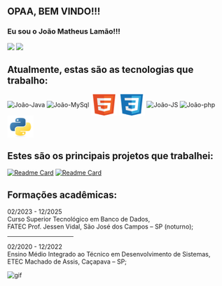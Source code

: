 ## OPAA, BEM VINDO!!!
### Eu sou o João Matheus Lamão!!!

<div style="display: inline_block;">
  <img height="180em" src="https://github-readme-stats.vercel.app/api?username=JoaoMatheusLamao&show_icons=true&theme=github_dark&count_private=true"/>
  <img height="180em" src="https://github-readme-stats.vercel.app/api/top-langs/?username=JoaoMatheusLamao&layout=compact&langs_count=7&theme=github_dark&count_private=true&hide=roff,hack"/>
</div>

## Atualmente, estas são as tecnologias que trabalho:
<div style="display: inline_block">
  <img align="center" alt="João-Java" height="60" width="70" src="https://cdn.jsdelivr.net/gh/devicons/devicon/icons/java/java-original.svg">
  <img align="center" alt="João-MySql" height="70" width="80" src="https://cdn.jsdelivr.net/gh/devicons/devicon/icons/mysql/mysql-original-wordmark.svg">
  <img align="center" alt="João-HTML" height="50" width="60" src="https://raw.githubusercontent.com/devicons/devicon/master/icons/html5/html5-original.svg">
  <img align="center" alt="João-CSS" height="50" width="60" src="https://raw.githubusercontent.com/devicons/devicon/master/icons/css3/css3-original.svg">
  <img align="center" alt="João-JS" height="50" width="60" src="https://cdn.jsdelivr.net/gh/devicons/devicon/icons/javascript/javascript-original.svg">
  <img align="center" alt="João-php" height="70" width="80" src="https://cdn.jsdelivr.net/gh/devicons/devicon/icons/php/php-plain.svg">
  <img align="center" alt="João-Python" height="50" width="60" src="https://raw.githubusercontent.com/devicons/devicon/master/icons/python/python-original.svg">
</div>

## Estes são os principais projetos que trabalhei:
[![Readme Card](https://github-readme-stats.vercel.app/api/pin/?username=JoaoMatheusLamao&repo=MoreMath&theme=github_dark_dimmed)](https://github.com/JoaoMatheusLamao/MoreMath)
[![Readme Card](https://github-readme-stats.vercel.app/api/pin/?username=JoaoMatheusLamao&repo=Aval360-1Sem2023&theme=github_dark_dimmed)](https://github.com/JoaoMatheusLamao/Aval360-1Sem2023)

## Formações acadêmicas:
02/2023 - 12/2025 <br>
Curso Superior Tecnológico em Banco de Dados, <br>
FATEC Prof. Jessen Vidal, São José dos Campos – SP (noturno); <br>
<hr width=30%>
02/2020 - 12/2022 <br>
Ensino Médio Integrado ao Técnico em Desenvolvimento de Sistemas,<br>
ETEC Machado de Assis, Caçapava – SP;<br>

![gif](https://github.com/JoaoMatheusLamao/JoaoMatheusLamao/assets/77554165/16791aac-3185-4539-808e-24fbc58f947a)
